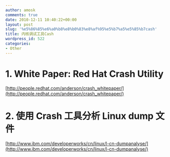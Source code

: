 ```yaml
---
author: amosk
comments: true
date: 2010-12-11 10:40:22+00:00
layout: post
slug: '%e5%86%85%e6%a0%b8%e8%b0%83%e8%af%95%e5%b7%a5%e5%85%b7cash'
title: 内核调试工具Cash
wordpress_id: 522
categories:
- Other
---
```


# 1. White Paper: Red Hat Crash Utility


[http://people.redhat.com/anderson/crash_whitepaper/](http://people.redhat.com/anderson/crash_whitepaper/)



# 2. 使用 Crash 工具分析 Linux dump 文件


[http://www.ibm.com/developerworks/cn/linux/l-cn-dumpanalyse/](http://www.ibm.com/developerworks/cn/linux/l-cn-dumpanalyse/)
